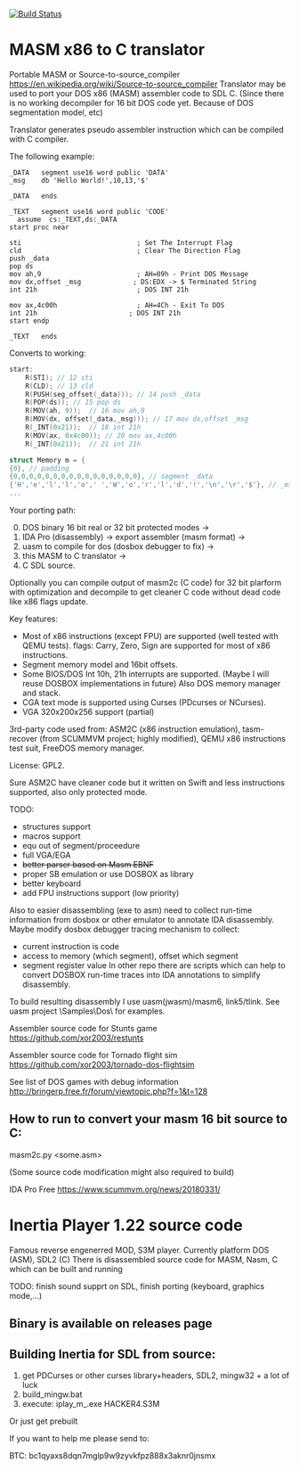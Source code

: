 
[![Build Status](https://travis-ci.com/xor2003/masm2c.svg?branch=master)](https://travis-ci.com/xor2003/masm2c)

MASM x86 to C translator
==============

Portable MASM or Source-to-source_compiler https://en.wikipedia.org/wiki/Source-to-source_compiler
Translator may be used to port your DOS x86 (MASM) assembler code to SDL C. (Since there is no working decompiler for 16 bit DOS code yet.
Because of DOS segmentation model, etc)

Translator generates pseudo assembler instruction which can be compiled with C compiler.

The following example:

```assembler
_DATA   segment use16 word public 'DATA'
_msg    db 'Hello World!',10,13,'$'

_DATA   ends

_TEXT   segment use16 word public 'CODE'
  assume  cs:_TEXT,ds:_DATA
start proc near

sti                             ; Set The Interrupt Flag
cld                             ; Clear The Direction Flag
push _data
pop ds
mov ah,9                        ; AH=09h - Print DOS Message
mov dx,offset _msg             ; DS:EDX -> $ Terminated String
int 21h                         ; DOS INT 21h

mov ax,4c00h                    ; AH=4Ch - Exit To DOS
int 21h                       ; DOS INT 21h
start endp

_TEXT   ends
```

Converts to working:

```c++
start:
	R(STI);	// 12 sti
	R(CLD);	// 13 cld
	R(PUSH(seg_offset(_data)));	// 14 push _data
	R(POP(ds));	// 15 pop ds
	R(MOV(ah, 9));	// 16 mov ah,9
	R(MOV(dx, offset(_data,_msg)));	// 17 mov dx,offset _msg
	R(_INT(0x21));	// 18 int 21h
	R(MOV(ax, 0x4c00));	// 20 mov ax,4c00h
	R(_INT(0x21));	// 21 int 21h

struct Memory m = {
{0}, // padding
{0,0,0,0,0,0,0,0,0,0,0,0,0,0,0,0}, // segment _data
{'H','e','l','l','o',' ','W','o','r','l','d','!','\n','\r','$'}, // _msg
...
```

Your porting path:

0. DOS binary 16 bit real or 32 bit protected modes -> 
1. IDA Pro (disassembly) -> export assembler (masm format) -> 
2. uasm to compile for dos (dosbox debugger to fix) -> 
3. this MASM to C translator -> 
4. C SDL source.

Optionally you can compile output of masm2c (C code) for 32 bit plarform with optimization 
and decompile to get cleaner C code without dead code like x86 flags update.

Key features:
- Most of x86 instructions (except FPU) are supported (well tested with QEMU tests).
flags: Carry, Zero, Sign are supported for most of x86 instructions.
- Segment memory model and 16bit offsets.
- Some BIOS/DOS Int 10h, 21h interrupts are supported. (Maybe I will reuse DOSBOX implementations in future)
  Also DOS memory manager and stack.
- CGA text mode is supported using Curses (PDcurses or NCurses).
- VGA 320x200x256 support (partial)

3rd-party code used from: ASM2C (x86 instruction emulation), tasm-recover (from SCUMMVM project; highly modified), QEMU x86 instructions test suit, FreeDOS memory manager.

License: GPL2.

Sure ASM2C have cleaner code but it written on Swift and less instructions supported, also only protected mode.

TODO: 
- structures support
- macros support
- equ out of segment/proceedure
- full VGA/EGA
- ~~better parser based on Masm EBNF~~
- proper SB emulation or use DOSBOX as library
- better keyboard
- add FPU instructions support (low priority)

Also to easier disassembling (exe to asm) need to collect run-time information from dosbox or other emulator to annotate IDA disassembly. Maybe modify dosbox debugger tracing mechanism to collect:
- current instruction is code
- access to memory (which segment), offset which segment
- segment register value
In other repo there are scripts which can help to convert DOSBOX run-time traces into IDA annotations to simplify disassembly.

To build resulting disassembly I use uasm(jwasm)/masm6, link5/tlink. See uasm project \Samples\Dos\ for examples.

Assembler source code for Stunts game https://github.com/xor2003/restunts

Assembler source code for Tornado flight sim https://github.com/xor2003/tornado-dos-flightsim

See list of DOS games with debug information http://bringerp.free.fr/forum/viewtopic.php?f=1&t=128

How to run to convert your masm 16 bit source to C:
-------------------------------

masm2c.py <some.asm>

(Some source code modification might also required to build)

IDA Pro Free https://www.scummvm.org/news/20180331/

Inertia Player 1.22 source code
=============
Famous reverse engenerred MOD, S3M player.
Currently platform DOS (ASM), SDL2 (C)
There is disassembled source code for MASM, Nasm, C which can be built and running

TODO: finish sound supprt on SDL, finish porting (keyboard, graphics mode,...)

Binary is available on releases page
-------------------------------

Building Inertia for SDL from source:
-------------------------------
1. get PDCurses or other curses library+headers, SDL2, mingw32 + a lot of luck
2. build_mingw.bat
3. execute:
iplay_m_.exe HACKER4.S3M 

Or just get prebuilt

If you want to help me please send to:

BTC: bc1qyaxs8dqn7mglp9w9zyvkfpz888x3aknr0jnsmx

